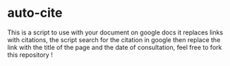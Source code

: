 # auto-cite
This is a script to use with your document on google docs it replaces links with citations, the script search for the citation in google then replace the link with the title of the page and the date of consultation, feel free to fork this repository !
